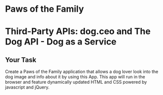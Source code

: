 # Paws of the Family
# Third-Party APIs: dog.ceo and The Dog API - Dog as a Service
## Your Task
Create a Paws of the Family application that allows a dog lover look into the dog image and info about it by using this App. This app will run in the browser and feature dynamically updated HTML and CSS powered by javascript and jQuery. 